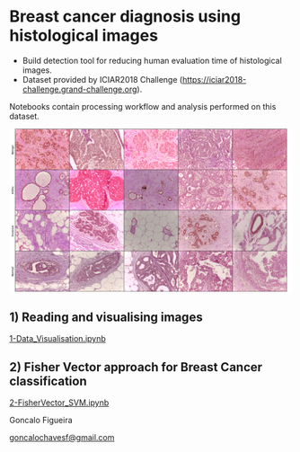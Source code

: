 # Breast cancer diagnosis using histological images

- Build detection tool for reducing human evaluation time of histological images.
- Dataset provided by ICIAR2018 Challenge (https://iciar2018-challenge.grand-challenge.org).

Notebooks contain processing workflow and analysis performed on this dataset.

![alt text](/src/utils/class_examples.png)

## 1) Reading and visualising images

[1-Data_Visualisation.ipynb](/notebooks/1-Data_Visualisation.ipynb)


## 2) Fisher Vector approach for Breast Cancer classification

[2-FisherVector_SVM.ipynb](/notebooks/2-FisherVector_SVM.ipynb)


Goncalo Figueira

goncalochavesf@gmail.com

